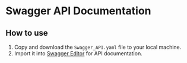 # Swagger API Documentation

## How to use 
1. Copy and download the `Swagger_API.yaml` file to your local machine.
2. Import it into  [Swagger Editor](https://editor.swagger.io/) for API documentation.